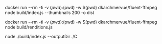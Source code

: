 docker run --rm -ti -v $(pwd):$(pwd) -w $(pwd) dkarchmervue/fluent-ffmpeg node build/index.js --thumbnails 200 -o dist

docker run --rm -ti -v $(pwd):$(pwd) -w $(pwd) dkarchmervue/fluent-ffmpeg node build/renditions.js

node ./build/index.js --outputDir ./C
